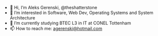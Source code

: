 - 👋 Hi, I’m Aleks Gerenski, @theshatterstone
- 👀 I’m interested in Software, Web Dev, Operating Systems and System Architecture
- 🌱 I’m currently studying BTEC L3 in IT at CONEL Tottenham
- 📫 How to reach me: agerenski@hotmail.com

<!---
theshatterstone/theshatterstone is a ✨ special ✨ repository because its `README.md` (this file) appears on your GitHub profile.
You can click the Preview link to take a look at your changes.
--->
